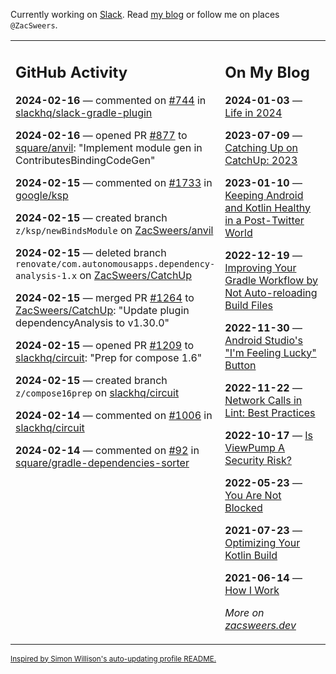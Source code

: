 Currently working on [Slack](https://slack.com/). Read [my blog](https://zacsweers.dev/) or follow me on places `@ZacSweers`.

<table><tr><td valign="top" width="60%">

## GitHub Activity
<!-- githubActivity starts -->
**2024-02-16** — commented on [#744](https://github.com/slackhq/slack-gradle-plugin/pull/744#issuecomment-1949113063) in [slackhq/slack-gradle-plugin](https://github.com/slackhq/slack-gradle-plugin)

**2024-02-16** — opened PR [#877](https://github.com/square/anvil/pull/877) to [square/anvil](https://github.com/square/anvil): "Implement module gen in ContributesBindingCodeGen"

**2024-02-15** — commented on [#1733](https://github.com/google/ksp/issues/1733#issuecomment-1947481798) in [google/ksp](https://github.com/google/ksp)

**2024-02-15** — created branch `z/ksp/newBindsModule` on [ZacSweers/anvil](https://github.com/ZacSweers/anvil)

**2024-02-15** — deleted branch `renovate/com.autonomousapps.dependency-analysis-1.x` on [ZacSweers/CatchUp](https://github.com/ZacSweers/CatchUp)

**2024-02-15** — merged PR [#1264](https://github.com/ZacSweers/CatchUp/pull/1264) to [ZacSweers/CatchUp](https://github.com/ZacSweers/CatchUp): "Update plugin dependencyAnalysis to v1.30.0"

**2024-02-15** — opened PR [#1209](https://github.com/slackhq/circuit/pull/1209) to [slackhq/circuit](https://github.com/slackhq/circuit): "Prep for compose 1.6"

**2024-02-15** — created branch `z/compose16prep` on [slackhq/circuit](https://github.com/slackhq/circuit)

**2024-02-14** — commented on [#1006](https://github.com/slackhq/circuit/pull/1006#issuecomment-1944480538) in [slackhq/circuit](https://github.com/slackhq/circuit)

**2024-02-14** — commented on [#92](https://github.com/square/gradle-dependencies-sorter/pull/92#issuecomment-1943203603) in [square/gradle-dependencies-sorter](https://github.com/square/gradle-dependencies-sorter)
<!-- githubActivity ends -->
</td><td valign="top" width="40%">

## On My Blog
<!-- blog starts -->
**2024-01-03** — [Life in 2024](https://www.zacsweers.dev/life-in-2024/)

**2023-07-09** — [Catching Up on CatchUp: 2023](https://www.zacsweers.dev/catching-up-on-catchup-2023/)

**2023-01-10** — [Keeping Android and Kotlin Healthy in a Post-Twitter World](https://www.zacsweers.dev/keeping-android-healthy/)

**2022-12-19** — [Improving Your Gradle Workflow by Not Auto-reloading Build Files](https://www.zacsweers.dev/improving-your-workflow-by-not-auto-reloading-build-files/)

**2022-11-30** — [Android Studio's "I'm Feeling Lucky" Button](https://www.zacsweers.dev/android-studios-im-feeling-lucky-button/)

**2022-11-22** — [Network Calls in Lint: Best Practices](https://www.zacsweers.dev/network-calls-in-lint-best-practices/)

**2022-10-17** — [Is ViewPump A Security Risk?](https://www.zacsweers.dev/is-viewpump-a-security-risk/)

**2022-05-23** — [You Are Not Blocked](https://www.zacsweers.dev/you-are-not-blocked/)

**2021-07-23** — [Optimizing Your Kotlin Build](https://www.zacsweers.dev/optimizing-your-kotlin-build/)

**2021-06-14** — [How I Work](https://www.zacsweers.dev/how-i-work/)
<!-- blog ends -->
_More on [zacsweers.dev](https://zacsweers.dev/)_
</td></tr></table>

<sub><a href="https://simonwillison.net/2020/Jul/10/self-updating-profile-readme/">Inspired by Simon Willison's auto-updating profile README.</a></sub>